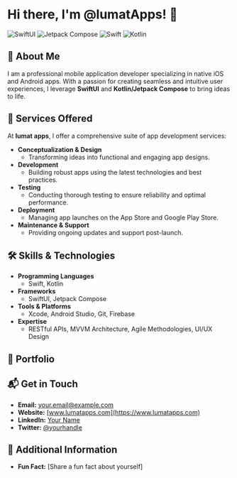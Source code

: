 # Hi there, I'm **@lumatApps**! 👋

![SwiftUI](https://img.shields.io/badge/SwiftUI-iOS-blue)
![Jetpack Compose](https://img.shields.io/badge/Jetpack%20Compose-Android-green)
![Swift](https://img.shields.io/badge/Swift-orange)
![Kotlin](https://img.shields.io/badge/Kotlin-purple)

## 🚀 About Me

I am a professional mobile application developer specializing in native iOS and Android apps. With a passion for creating seamless and intuitive user experiences, I leverage **SwiftUI** and **Kotlin/Jetpack Compose** to bring ideas to life.

## 💼 Services Offered

At **lumat apps**, I offer a comprehensive suite of app development services:

- **Conceptualization & Design**
  - Transforming ideas into functional and engaging app designs.
- **Development**
  - Building robust apps using the latest technologies and best practices.
- **Testing**
  - Conducting thorough testing to ensure reliability and optimal performance.
- **Deployment**
  - Managing app launches on the App Store and Google Play Store.
- **Maintenance & Support**
  - Providing ongoing updates and support post-launch.

## 🛠️ Skills & Technologies

- **Programming Languages**
  - Swift, Kotlin
- **Frameworks**
  - SwiftUI, Jetpack Compose
- **Tools & Platforms**
  - Xcode, Android Studio, Git, Firebase
- **Expertise**
  - RESTful APIs, MVVM Architecture, Agile Methodologies, UI/UX Design

## 📱 Portfolio

<!---
### Project Title

**Description:** Briefly describe the project, its features, and the technologies used.

**Impact:** Highlight the impact or success metrics of the project.

### Project Title

**Description:** Briefly describe the project, its features, and the technologies used.

**Impact:** Highlight the impact or success metrics of the project.
--->

## 📬 Get in Touch

- **Email:** [your.email@example.com](mailto:your.email@example.com)
- **Website:** [www.lumatapps.com](https://www.lumatapps.com)
- **LinkedIn:** [Your Name](https://www.linkedin.com/in/yourprofile)
- **Twitter:** [@yourhandle](https://twitter.com/yourhandle)

## 🌟 Additional Information

- **Fun Fact:** [Share a fun fact about yourself]

